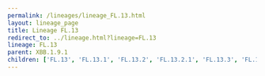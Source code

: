 ```yaml
---
permalink: /lineages/lineage_FL.13.html
layout: lineage_page
title: Lineage FL.13
redirect_to: ../lineage.html?lineage=FL.13
lineage: FL.13
parent: XBB.1.9.1
children: ['FL.13', 'FL.13.1', 'FL.13.2', 'FL.13.2.1', 'FL.13.3', 'FL.13.3.1', 'FL.13.4', 'FL.13.4.1', 'FL.13.5']
---
```

